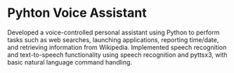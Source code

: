 # Pyhton Voice Assistant
Developed a voice-controlled personal assistant using Python to perform tasks such as web searches, launching applications, reporting time/date, and retrieving information from Wikipedia. Implemented speech recognition and text-to-speech functionality using speech recognition and pyttsx3, with basic natural language command handling.
